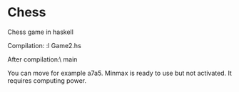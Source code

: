 # Chess
Chess game in haskell


Compilation:
:l Game2.hs

After compilation:\\
main

You can move for example a7a5.
Minmax is ready to use but not activated. It requires computing power.
